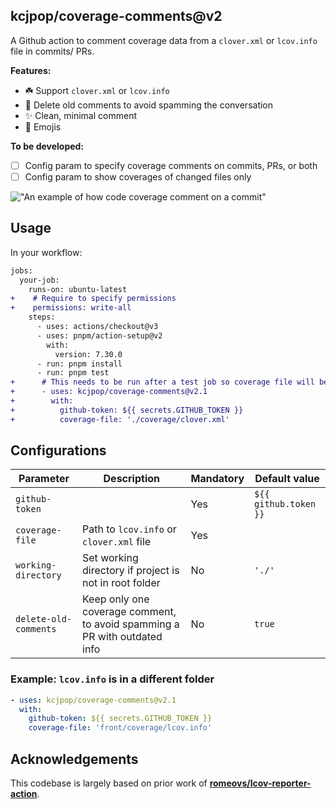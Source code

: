 ## kcjpop/coverage-comments@v2

A Github action to comment coverage data from a `clover.xml` or `lcov.info` file in commits/ PRs.

**Features:**

- ☘️ Support `clover.xml` or `lcov.info`
- 💬 Delete old comments to avoid spamming the conversation
- ✨ Clean, minimal comment
- 🥳 Emojis

**To be developed:**

- [ ] Config param to specify coverage comments on commits, PRs, or both
- [ ] Config param to show coverages of changed files only

!["An example of how code coverage comment on a commit"](./screenshot.png)

## Usage

In your workflow:

```diff
jobs:
  your-job:
    runs-on: ubuntu-latest
+    # Require to specify permissions
+    permissions: write-all
    steps:
      - uses: actions/checkout@v3
      - uses: pnpm/action-setup@v2
        with:
          version: 7.30.0
      - run: pnpm install
      - run: pnpm test
+      # This needs to be run after a test job so coverage file will be available.
+      - uses: kcjpop/coverage-comments@v2.1
+        with:
+          github-token: ${{ secrets.GITHUB_TOKEN }}
+          coverage-file: './coverage/clover.xml'
```

## Configurations

| Parameter             | Description                                                               | Mandatory | Default value         |
| --------------------- | ------------------------------------------------------------------------- | --------- | --------------------- |
| `github-token`        |                                                                           | Yes       | `${{ github.token }}` |
| `coverage-file`       | Path to `lcov.info` or `clover.xml` file                                  | Yes       |                       |
| `working-directory`   | Set working directory if project is not in root folder                    | No        | `'./'`                |
| `delete-old-comments` | Keep only one coverage comment, to avoid spamming a PR with outdated info | No        | `true`                |

### Example: `lcov.info` is in a different folder

```yaml
- uses: kcjpop/coverage-comments@v2.1
  with:
    github-token: ${{ secrets.GITHUB_TOKEN }}
    coverage-file: 'front/coverage/lcov.info'
```

## Acknowledgements

This codebase is largely based on prior work of [**romeovs/lcov-reporter-action**](https://github.com/romeovs/lcov-reporter-action).
